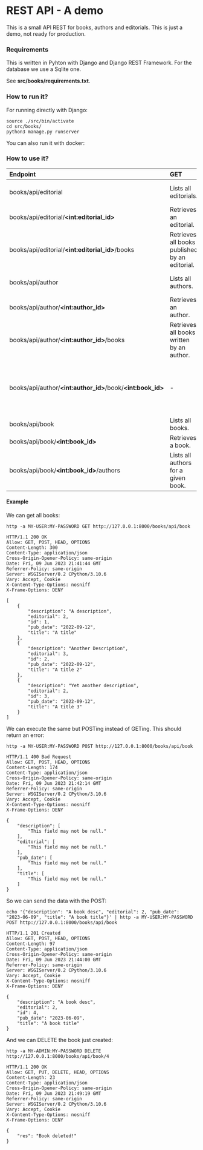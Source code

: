 # REST API - A demo #

This is a small API REST for books, authors and editorials. This is just a demo, not ready for production.

### Requirements ###

This is written in Pyhton with Django and Django REST Framework. For the database we use a Sqlite one.

See **src/books/requirements.txt**.

### How to run it? ###


For running directly with Django:

	source ./src/bin/activate
	cd src/books/
	python3 manage.py runserver

You can also run it with docker:


### How to use it? ###

| Endpoint                                      | GET  | POST  | PUT  | DELETE  |
|:--|:--|:--|:--|:--|
| books/api/editorial                          | Lists all editorials. | Creates an editorial. | - | - |
| books/api/editorial/**\<int:editorial_id\>**         | Retrieves an editorial. | - | Updates an editorial. | Deletes an editorial. |
| books/api/editorial/**\<int:editorial_id\>**/books   | Retrieves all books published by an editorial. | - | - | - |
| books/api/author                             | Lists all authors. | Creates an author. | - | - |
| books/api/author/**\<int:author_id\>**               | Retrieves an author. | - | Updates an author. | Deletes an author. |
| books/api/author/**\<int:author_id\>**/books         | Retrieves all books written by an author. | - | - | - |
| books/api/author/**\<int:author_id\>**/book/**\<int:book_id\>** | - | - | Adds an author to the book's list of authors. | Deletes an author from the book's list of authors. |
| books/api/book                               | Lists all books. | Creates a book. | - | - |
| books/api/book/**\<int:book_id\>**                  | Retrieves a book. | -  | Updates a book. | Deletes a book. |
| books/api/book/**\<int:book_id\>**/authors          | Lists all authors for a given book. | - | - | - |

#### Example ####

We can get all books:

	http -a MY-USER:MY-PASSWORD GET http://127.0.0.1:8000/books/api/book

	HTTP/1.1 200 OK
	Allow: GET, POST, HEAD, OPTIONS
	Content-Length: 300
	Content-Type: application/json
	Cross-Origin-Opener-Policy: same-origin
	Date: Fri, 09 Jun 2023 21:41:44 GMT
	Referrer-Policy: same-origin
	Server: WSGIServer/0.2 CPython/3.10.6
	Vary: Accept, Cookie
	X-Content-Type-Options: nosniff
	X-Frame-Options: DENY
	
	[
		{
			"description": "A description",
			"editorial": 2,
			"id": 1,
			"pub_date": "2022-09-12",
			"title": "A title"
		},
		{
			"description": "Another Description",
			"editorial": 3,
			"id": 2,
			"pub_date": "2022-09-12",
			"title": "A title 2"
		},
		{
			"description": "Yet another description",
			"editorial": 2,
			"id": 3,
			"pub_date": "2022-09-12",
			"title": "A title 3"
		}
	]

We can execute the same but POSTing instead of GETing. This should return an error:

	http -a MY-USER:MY-PASSWORD POST http://127.0.0.1:8000/books/api/book
	
	HTTP/1.1 400 Bad Request
	Allow: GET, POST, HEAD, OPTIONS
	Content-Length: 174
	Content-Type: application/json
	Cross-Origin-Opener-Policy: same-origin
	Date: Fri, 09 Jun 2023 21:42:14 GMT
	Referrer-Policy: same-origin
	Server: WSGIServer/0.2 CPython/3.10.6
	Vary: Accept, Cookie
	X-Content-Type-Options: nosniff
	X-Frame-Options: DENY
	
	{
		"description": [
			"This field may not be null."
		],
		"editorial": [
			"This field may not be null."
		],
		"pub_date": [
			"This field may not be null."
		],
		"title": [
			"This field may not be null."
		]
	}

So we can send the data with the POST:

	echo '{"description": "A book desc", "editorial": 2, "pub_date": "2023-06-09", "title": "A book title"}' | http -a MY-USER:MY-PASSWORD POST http://127.0.0.1:8000/books/api/book
	
	HTTP/1.1 201 Created
	Allow: GET, POST, HEAD, OPTIONS
	Content-Length: 97
	Content-Type: application/json
	Cross-Origin-Opener-Policy: same-origin
	Date: Fri, 09 Jun 2023 21:44:00 GMT
	Referrer-Policy: same-origin
	Server: WSGIServer/0.2 CPython/3.10.6
	Vary: Accept, Cookie
	X-Content-Type-Options: nosniff
	X-Frame-Options: DENY
	
	{
		"description": "A book desc",
		"editorial": 2,
		"id": 4,
		"pub_date": "2023-06-09",
		"title": "A book title"
	}

And we can DELETE the book just created:

	http -a MY-ADMIN:MY-PASSWORD DELETE http://127.0.0.1:8000/books/api/book/4
	
	HTTP/1.1 200 OK
	Allow: GET, PUT, DELETE, HEAD, OPTIONS
	Content-Length: 23
	Content-Type: application/json
	Cross-Origin-Opener-Policy: same-origin
	Date: Fri, 09 Jun 2023 21:49:19 GMT
	Referrer-Policy: same-origin
	Server: WSGIServer/0.2 CPython/3.10.6
	Vary: Accept, Cookie
	X-Content-Type-Options: nosniff
	X-Frame-Options: DENY
	
	{
		"res": "Book deleted!"
	}


